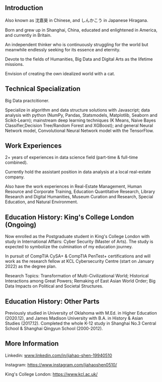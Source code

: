## Introduction

Also known as 沈嘉昊 in Chinese, and しんかこう in Japanese Hiragana. 


Born and grew up in Shanghai, China, educated and enlightened in America, and currently in Britain. 


An independent thinker who is continuously struggling for the world but meanwhile endlessly seeking for its essence and eternity. 

Devote to the fields of Humanities, Big Data and Digital Arts as the lifetime missions. 

Envision of creating the own idealized world with a cat. 

## Technical Specialization

Big Data practcitioner. 

Specialize in algorithm and data structure solutions with Javascript; data analysis with python (NumPy, Pandas, Statsmodels, Matplotlib, Seaborn and Scikit-Learn); 
mainstream deep learning techniques (K Means, Naive Bayes Classifier,Decision Tree/Random Forest and XGBoost); 
and general Neural Network model, Convolutional Neural Network model with the TensorFlow. 

## Work Experiences
2+ years of experiences in data science field (part-time & full-time combined).

Currently hold the assistant position in data analysis at a local real-estate company. 

Also have the work experiences in Real-Estate Management, Human Resource and Corporate Training, Education Quantitative Research, Library Research and Digital Humanities, Museum Curation and Research, Special Education, and Natural Environment.

## Education History: King's College London (Ongoing)
Now enrolled as the Postgraduate student in King's College London with study in International Affairs: Cyber Security (Master of Arts).
The study is expected to symbolize the culmination of my education journey. 

In pursuit of CompTIA CySA+ & CompTIA PenTest+ certifications and will work as the research fellow at KCL Cybersecurity Centre (start on January 2022) as the degree plan. 

Research Topics: Transformation of Multi-Civilizational World; Historical Interactions among Great Powers; Remaking of East Asian World Order; Big Data Impacts on Political and Societal Structures.

## Education History: Other Parts

Previously studied in University of Oklahoma with M.Ed. in Higher Education (2020.12), and James Madison University with B.A. in History & Asian Studies (2017.12). Completed the whole K-12 study in Shanghai No.3 Central School & Shanghai Qingyun School (2000-2012).

## More Information

Linkedin: www.linkedin.com/in/jiahao-shen-19940510

Instagram: https://www.instagram.com/jiahaoshen0510/

King's College London: https://www.kcl.ac.uk/

